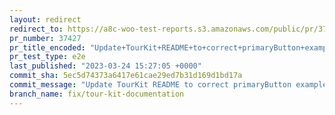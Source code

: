 ```yaml
---
layout: redirect
redirect_to: https://a8c-woo-test-reports.s3.amazonaws.com/public/pr/37427/e2e/index.html
pr_number: 37427
pr_title_encoded: "Update+TourKit+README+to+correct+primaryButton+example+and+formatting"
pr_test_type: e2e
last_published: "2023-03-24 15:27:05 +0000"
commit_sha: 5ec5d74373a6417e61cae29ed7b31d169d1bd17a
commit_message: "Update TourKit README to correct primaryButton example and formatting."
branch_name: fix/tour-kit-documentation
---
```

